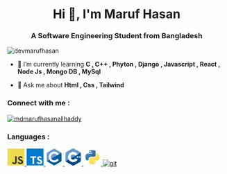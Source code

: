 <h1 align="center">Hi 👋, I'm Maruf Hasan</h1>
<h3 align="center">A Software Engineering Student from Bangladesh</h3>

<p align="left"> <img src="https://komarev.com/ghpvc/?username=devmarufhasan&label=Profile%20views&color=0e75b6&style=flat" alt="devmarufhasan" /> </p>

- 🎯 I’m currently learning **C , C++ , Phyton , Django , Javascript , React , Node Js , Mongo DB , MySql**

- 💬 Ask me about **Html , Css , Tailwind**

<h3 align="left">Connect with me :</h3>
<p align="left">
<a href="https://www.leetcode.com/mdmarufhasanallhaddy" target="blank"><img align="center" src="https://raw.githubusercontent.com/rahuldkjain/github-profile-readme-generator/master/src/images/icons/Social/leet-code.svg" alt="mdmarufhasanallhaddy" height="30" width="40" /></a>
</p>

<h3 align="left">Languages :</h3>
<p align="left"> 
<a href="https://developer.mozilla.org/en-US/docs/Web/JavaScript" target="_blank" rel="noreferrer"> <img src="https://raw.githubusercontent.com/devicons/devicon/master/icons/javascript/javascript-original.svg" alt="javascript" width="40" height="40"/> </a>
<a href="https://www.typescriptlang.org/" target="_blank" rel="noreferrer"> <img src="https://raw.githubusercontent.com/devicons/devicon/master/icons/typescript/typescript-original.svg" alt="typescript" width="40" height="40"/> </a> 
<a href="https://www.cprogramming.com/" target="_blank" rel="noreferrer"> <img src="https://raw.githubusercontent.com/devicons/devicon/master/icons/c/c-original.svg" alt="c" width="40" height="40"/> </a> 
<a href="https://www.w3schools.com/cpp/" target="_blank" rel="noreferrer"> <img src="https://raw.githubusercontent.com/devicons/devicon/master/icons/cplusplus/cplusplus-original.svg" alt="cplusplus" width="40" height="40"/> </a> 
<a href="https://www.python.org" target="_blank" rel="noreferrer"> <img src="https://raw.githubusercontent.com/devicons/devicon/master/icons/python/python-original.svg" alt="python" width="40" height="40"/> </a> 
<a href="https://git-scm.com/" target="_blank" rel="noreferrer"> <img src="https://www.vectorlogo.zone/logos/git-scm/git-scm-icon.svg" alt="git" width="40" height="40"/> </a>
</p>
